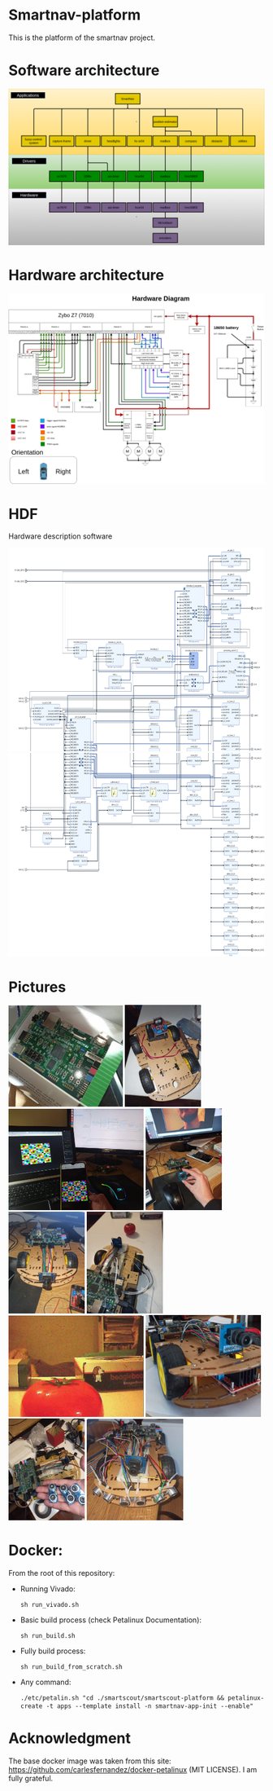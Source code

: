 # Smartnav-platform

This is the platform of the smartnav project.

# Software architecture 

<img src="./doc/software_architecture.png" >

# Hardware architecture

<img src="./doc/hardware_architecture.png" >

# HDF 

Hardware description software

<img src="./smartscout-vivado/smartnav-vivado/design_1.png"  width="800" height="400">
<img src="./smartscout-vivado/smartnav-vivado/design_2.png"  width="800" height="400">

# Pictures

<p float="left">
    <img src="./doc/state0.jpeg" width="225" />
    <img src="./doc/state1.jpeg" width="150" />
    <img src="./doc/state2.jpeg" width="266" />
    <img src="./doc/state3.jpeg" width="150" /> 
    <img src="./doc/state4.jpeg" width="150" />
    <img src="./doc/state5.jpeg" width="150" />
    <img src="./doc/state6.jpeg" width="266" />
    <img src="./doc/state7.jpeg" width="227" />
    <img src="./doc/state8.jpeg" width="150" />
    <img src="./doc/state9.jpeg" width="190" />
</p>

# Docker: 

From the root of this repository:

+ Running Vivado: 
  ```
  sh run_vivado.sh
  ```
+ Basic build process (check Petalinux Documentation): 
  ```
  sh run_build.sh
  ```
+ Fully build process: 
  ```
  sh run_build_from_scratch.sh
  ```
+ Any command: 
  ```
  ./etc/petalin.sh "cd ./smartscout/smartscout-platform && petalinux-create -t apps --template install -n smartnav-app-init --enable"
  ```

# Acknowledgment

The base docker image was taken from this site: https://github.com/carlesfernandez/docker-petalinux (MIT LICENSE). I am fully grateful.